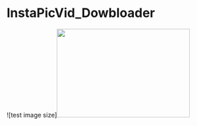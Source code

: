 # InstaPicVid_Dowbloader
![test image size]<img src="https://user-images.githubusercontent.com/61316762/141643088-a890c9f0-dbad-430f-858d-dee5962190b5.png" width="300" height="200">


